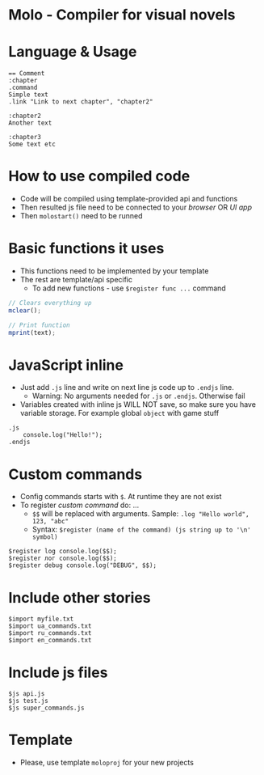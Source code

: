 # Molo - Compiler for visual novels

# Language & Usage
```
== Comment
:chapter
.command
Simple text
.link "Link to next chapter", "chapter2"

:chapter2
Another text

:chapter3
Some text etc
```

# How to use compiled code
* Code will be compiled using template-provided api and functions
* Then resulted js file need to be connected to your _browser_ OR _UI app_
* Then `molostart()` need to be runned

# Basic functions it uses
* This functions need to be implemented by your template
* The rest are template/api specific
   * To add new functions - use `$register func ...` command
```js
// Clears everything up
mclear();

// Print function
mprint(text);
```

# JavaScript inline
* Just add `.js` line and write on next line js code up to `.endjs` line.
    * Warning: No arguments needed for `.js` or `.endjs`. Otherwise fail
* Variables created with inline js WILL NOT save, so make sure you have variable storage. For example global `object` with game stuff
```
.js
    console.log("Hello!");
.endjs
```

# Custom commands
* Config commands starts with `$`. At runtime they are not exist
* To register _custom command_ do: ...
    * `$$` will be replaced with arguments. Sample: `.log "Hello world", 123, "abc"`
    * Syntax: `$register (name of the command) (js string up to '\n' symbol)`
```
$register log console.log($$);
$register лог console.log($$);
$register debug console.log("DEBUG", $$);
```

# Include other stories
```
$import myfile.txt
$import ua_commands.txt
$import ru_commands.txt
$import en_commands.txt
```

# Include js files
```
$js api.js
$js test.js
$js super_commands.js
```

# Template
* Please, use template `moloproj` for your new projects
